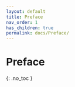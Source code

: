 ```yaml
---
layout: default
title: Preface
nav_order: 1
has_children: true
permalink: docs/Preface/
---
```


# Preface
{: .no_toc }


